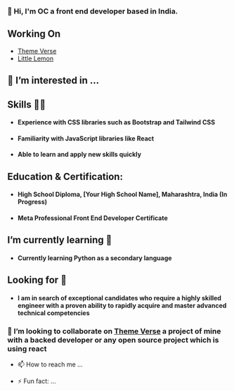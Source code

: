 ### 👋 Hi,  I'm OC a front end developer based in India.

## Working On  
<ul> 
   <li><a href="https://github.com/Gitstar-OC/Theme-Verse"> Theme Verse </a> </li>
  <li><a href="https://github.com/Gitstar-OC/Little-Lemon-Coursera"> Little Lemon  </a></li>
</ul>

## 👀 I’m interested in ...

## Skills 💪🏻
- #### Experience with CSS libraries such as Bootstrap and Tailwind CSS
- #### Familiarity with JavaScript libraries like React
- #### Able to learn and apply new skills quickly


## Education & Certification:
- #### High School Diploma, [Your High School Name], Maharashtra, India (In Progress)
- #### Meta Professional Front End Developer Certificate


##  I’m currently learning 🌱
- #### Currently learning Python as a secondary language


## Looking for 👀
- #### I am in search of exceptional candidates who require a highly skilled engineer with a proven ability to rapidly acquire and master advanced technical competencies

### 💞️ I’m looking to collaborate on [Theme Verse](https://github.com/Gitstar-OC/Little-Lemon-Coursera) a project of mine with a backed developer or any open source project which is using react

- 📫 How to reach me ...

- ⚡ Fun fact: ...

<!---
Gitstar-OC/Gitstar-OC is a ✨ special ✨ repository because its `README.md` (this file) appears on your GitHub profile.
You can click the Preview link to take a look at your changes.
--->
